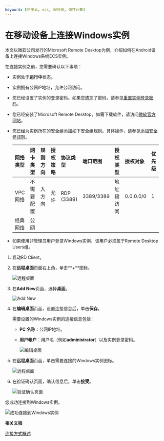```yaml
---
keyword: [阿里云, ecs, 服务器, 弹性计算]
---
```


# 在移动设备上连接Windows实例

本文以微软公司发行的Microsoft Remote Desktop为例，介绍如何在Android设备上连接Windows系统ECS实例。

在连接实例之前，您需要确认以下事项：

-   实例处于**运行中**状态。
-   实例拥有公网IP地址，允许公网访问。
-   您已经设置了实例的登录密码。如果您遗忘了密码，请参见[重置实例登录密码](/cn.zh-CN/实例/管理实例/重置实例登录密码.md)。
-   您已经安装了Microsoft Remote Desktop。如需下载软件，请访问[微软官方网站](https://www.microsoft.com/en-us/p/microsoft-remote-desktop/9wzdncrfj3ps)。
-   您已经为实例所在的安全组添加如下安全组规则。具体操作，请参见[添加安全组规则](/cn.zh-CN/安全/安全组/添加安全组规则.md)。

    |网络类型|网卡类型|规则方向|授权策略|协议类型|端口范围|授权类型|授权对象|优先级|
    |:---|:---|:---|:---|:---|:---|:---|:---|:--|
    |VPC 网络|不需要配置|入方向|允许|RDP \(3389\)|3389/3389|地址段访问|0.0.0.0/0|1|
    |经典网络|公网|

-   如果使用非管理员用户登录Windows实例，该用户必须属于Remote Desktop Users组。

1.  启动RD Client。

2.  在**远程桌面**页面右上角，单击**+**图标。

    ![远程桌面](https://static-aliyun-doc.oss-accelerate.aliyuncs.com/assets/img/zh-CN/3014359951/p5327.png)

3.  在**Add New**页面，选择**桌面**。

    ![Add New](https://static-aliyun-doc.oss-accelerate.aliyuncs.com/assets/img/zh-CN/3014359951/p5329.png)

4.  在**编辑桌面**页面，设置连接信息后，单击**保存**。

    需要设置的Windows实例的连接信息包括：

    -   **PC 名称**：公网IP地址。
    -   **用户帐户**：用户名（例如**administrator**）以及实例登录密码。

        ![编辑桌面](https://static-aliyun-doc.oss-accelerate.aliyuncs.com/assets/img/zh-CN/3014359951/p5330.png)

5.  在**远程桌面**页面，单击需要连接的Windows实例图标。

    ![远程桌面](https://static-aliyun-doc.oss-accelerate.aliyuncs.com/assets/img/zh-CN/3014359951/p5331.png)

6.  在验证确认页面，确认信息后，单击**接受**。

    ![验证确认页面](https://static-aliyun-doc.oss-accelerate.aliyuncs.com/assets/img/zh-CN/3014359951/p5332.png)


您成功连接到Windows实例。

![成功连接到Windows实例](https://static-aliyun-doc.oss-accelerate.aliyuncs.com/assets/img/zh-CN/3014359951/p5333.png)

**相关文档**  


[连接方式概述](/cn.zh-CN/实例/连接实例/连接方式概述.md)

